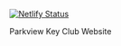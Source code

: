 [![Netlify Status](https://api.netlify.com/api/v1/badges/c9d1f0f3-79de-4865-b1f3-61fa6344dbae/deploy-status)](https://app.netlify.com/sites/parkviewkc/deploys)

Parkview Key Club Website

